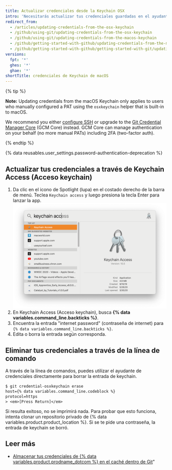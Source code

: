 ```yaml
---
title: Actualizar credenciales desde la Keychain OSX
intro: 'Necesitarás actualizar tus credenciales guardadas en el ayudante `git-credential-osxkeychain` si cambias tu{% ifversion not ghae %} nombre de usuario, contraseña, o{% endif %} token de acceso personal en {% data variables.product.product_name %}.'
redirect_from:
  - /articles/updating-credentials-from-the-osx-keychain
  - /github/using-git/updating-credentials-from-the-osx-keychain
  - /github/using-git/updating-credentials-from-the-macos-keychain
  - /github/getting-started-with-github/updating-credentials-from-the-macos-keychain
  - /github/getting-started-with-github/getting-started-with-git/updating-credentials-from-the-macos-keychain
versions:
  fpt: '*'
  ghes: '*'
  ghae: '*'
shortTitle: credenciales de Keychain de macOS
---
```


{% tip %}

**Note:** Updating credentials from the macOS Keychain only applies to users who manually configured a PAT using the  `osxkeychain` helper that is built-in to macOS.

We recommend you either [configure SSH](/articles/generating-an-ssh-key) or upgrade to the [Git Credential Manager Core](/get-started/getting-started-with-git/caching-your-github-credentials-in-git) (GCM Core) instead. GCM Core can manage authentication on your behalf (no more manual PATs) including 2FA (two-factor auth).

{% endtip %}

{% data reusables.user_settings.password-authentication-deprecation %}

## Actualizar tus credenciales a través de Keychain Access (Acceso keychain)

1. Da clic en el icono de Spotlight (lupa) en el costado derecho de la barra de menú. Teclea `Keychain access` y luego presiona la tecla Enter para lanzar la app. ![Barra Spotlight Search (Búsqueda de Spotlight)](/assets/images/help/setup/keychain-access.png)
2. En Keychain Access (Acceso keychain), busca **{% data variables.command_line.backticks %}**.
3. Encuentra la entrada "internet password" (contraseña de internet) para `{% data variables.command_line.backticks %}`.
4. Edita o borra la entrada según corresponda.

## Eliminar tus credenciales a través de la línea de comando

A través de la línea de comandos, puedes utilizar el ayudante de credenciales directamente para borrar la entrada de keychain.

```shell
$ git credential-osxkeychain erase
host={% data variables.command_line.codeblock %}
protocol=https
> <em>[Press Return]</em>
```

Si resulta exitoso, no se imprimirá nada. Para probar que esto funciona, intenta clonar un repositorio privado de {% data variables.product.product_location %}. Si se te pide una contraseña, la entrada de keychain se borró.

## Leer más

- [Almacenar tus credenciales de {% data variables.product.prodname_dotcom %} en el caché dentro de Git](/github/getting-started-with-github/caching-your-github-credentials-in-git/)"
